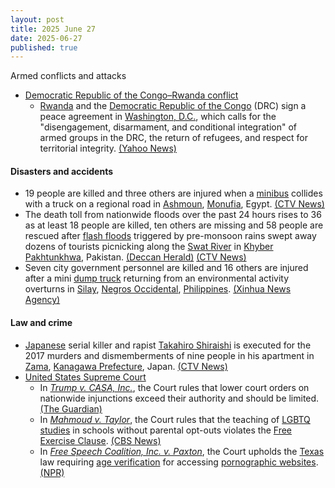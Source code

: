 ```yaml
---
layout: post
title: 2025 June 27
date: 2025-06-27
published: true
---
```



Armed conflicts and attacks

* [Democratic Republic of the Congo–Rwanda conflict](https://en.wikipedia.org/wiki/Democratic_Republic_of_the_Congo%E2%80%93Rwanda_conflict_%282022%E2%80%93present%29 "Democratic Republic of the Congo–Rwanda conflict (2022–present)")
  * [Rwanda](https://en.wikipedia.org/wiki/Rwanda "Rwanda") and the [Democratic Republic of the Congo](https://en.wikipedia.org/wiki/Democratic_Republic_of_the_Congo "Democratic Republic of the Congo") (DRC) sign a peace agreement in [Washington, D.C.](https://en.wikipedia.org/wiki/Washington%2C_D.C. "Washington, D.C."), which calls for the "disengagement, disarmament, and conditional integration" of armed groups in the DRC, the return of refugees, and respect for territorial integrity. [(Yahoo News)](https://ca.news.yahoo.com/dr-congo-rwanda-sign-long-172415448.html)

#### Disasters and accidents

* 19 people are killed and three others are injured when a [minibus](https://en.wikipedia.org/wiki/Minibus "Minibus") collides with a truck on a regional road in [Ashmoun](https://en.wikipedia.org/wiki/Ashmoun "Ashmoun"), [Monufia](https://en.wikipedia.org/wiki/Monufia "Monufia"), Egypt. [(CTV News)](https://www.ctvnews.ca/world/article/19-killed-in-a-road-collision-in-egypts-nile-delta-region/)
* The death toll from nationwide floods over the past 24 hours rises to 36 as at least 18 people are killed, ten others are missing and 58 people are rescued after [flash floods](https://en.wikipedia.org/wiki/Flash_flood "Flash flood") triggered by pre-monsoon rains swept away dozens of tourists picnicking along the [Swat River](https://en.wikipedia.org/wiki/Swat_River "Swat River") in [Khyber Pakhtunkhwa](https://en.wikipedia.org/wiki/Khyber_Pakhtunkhwa "Khyber Pakhtunkhwa"), Pakistan. [(Deccan Herald)](https://www.deccanherald.com/world/18-of-a-family-drown-in-flash-floods-in-pakistans-khyber-pakhtunkhwa-3605467) [(CTV News)](https://www.ctvnews.ca/world/article/flash-floods-in-pakistan-kill-at-least-7-and-sweep-away-dozens-of-tourists/)
* Seven city government personnel are killed and 16 others are injured after a mini [dump truck](https://en.wikipedia.org/wiki/Dump_truck "Dump truck") returning from an environmental activity overturns in [Silay](https://en.wikipedia.org/wiki/Silay "Silay"), [Negros Occidental](https://en.wikipedia.org/wiki/Negros_Occidental "Negros Occidental"), [Philippines](https://en.wikipedia.org/wiki/Philippines "Philippines"). [(Xinhua News Agency)](https://english.news.cn/asiapacific/20250627/ea92bc7efc864c87a0143bfd181d8f0b/c.html)

#### Law and crime

* [Japanese](https://en.wikipedia.org/wiki/Japan "Japan") serial killer and rapist [Takahiro Shiraishi](https://en.wikipedia.org/wiki/Takahiro_Shiraishi "Takahiro Shiraishi") is executed for the 2017 murders and dismemberments of nine people in his apartment in [Zama](https://en.wikipedia.org/wiki/Zama%2C_Kanagawa "Zama, Kanagawa"), [Kanagawa Prefecture](https://en.wikipedia.org/wiki/Kanagawa_Prefecture "Kanagawa Prefecture"), Japan. [(CTV News)](https://www.ctvnews.ca/world/article/japan-executes-man-convicted-of-murder-for-killing-and-dismembering-9-people-in-his-apartment/)
* [United States Supreme Court](https://en.wikipedia.org/wiki/Supreme_Court_of_the_United_States "Supreme Court of the United States")
  * In *[Trump v. CASA, Inc.](https://en.wikipedia.org/wiki/Trump_v._CASA%2C_Inc. "Trump v. CASA, Inc.")*, the Court rules that lower court orders on nationwide injunctions exceed their authority and should be limited. [(The Guardian)](https://www.theguardian.com/us-news/2025/jun/27/trump-supreme-court-birthright-citizenship-scotus)
  * In *[Mahmoud v. Taylor](https://en.wikipedia.org/wiki/Mahmoud_v._Taylor "Mahmoud v. Taylor")*, the Court rules that the teaching of [LGBTQ studies](https://en.wikipedia.org/wiki/LGBTQ_studies "LGBTQ studies") in schools without parental opt-outs violates the [Free Exercise Clause](https://en.wikipedia.org/wiki/Free_Exercise_Clause "Free Exercise Clause"). [(CBS News)](https://www.cbsnews.com/news/supreme-court-parents-school-books-gender/)
  * In *[Free Speech Coalition, Inc. v. Paxton](https://en.wikipedia.org/wiki/Free_Speech_Coalition%2C_Inc._v._Paxton "Free Speech Coalition, Inc. v. Paxton")*, the Court upholds the [Texas](https://en.wikipedia.org/wiki/Texas "Texas") law requiring [age verification](https://en.wikipedia.org/wiki/Age_verification_system "Age verification system") for accessing [pornographic websites](https://en.wikipedia.org/wiki/Internet_pornography "Internet pornography"). [(NPR)](https://www.npr.org/2025/06/27/nx-s1-5422424/scotus-texas-porn-law)
